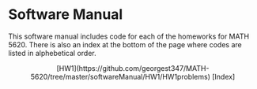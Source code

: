 # Software Manual
This software manual includes code for each of the homeworks for MATH 5620. There is also an index at the bottom
of the page where codes are listed in alphebetical order.

<p align="center">
    [HW1](https://github.com/georgest347/MATH-5620/tree/master/softwareManual/HW1/HW1problems)
    [Index]
</p>
